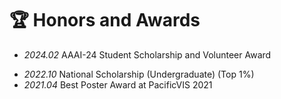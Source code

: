 # 🏆 Honors and Awards
<!-- - *2024.06* First Prize for Outstanding Undergraduate Thesis in Jiangsu Province -->
- *2024.02* AAAI-24 Student Scholarship and Volunteer Award
<!-- - *2023.06* Outstanding Graduate of Nanjing Normal University -->
- *2022.10* National Scholarship (Undergraduate) (Top 1%)
- *2021.04* Best Poster Award at PacificVIS 2021
<!-- - *2022.05* Merit Student, Jiangsu Province (江苏省三好学生) -->